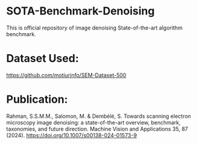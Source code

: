 # SOTA-Benchmark-Denoising
This is official repository of image denoising State-of-the-art algorithm benchmark.

# Dataset Used:
https://github.com/motiurinfo/SEM-Dataset-500

# Publication:

Rahman, S.S.M.M., Salomon, M. & Dembélé, S. Towards scanning electron microscopy image denoising: a state-of-the-art overview, benchmark, taxonomies, and future direction. Machine Vision and Applications 35, 87 (2024). https://doi.org/10.1007/s00138-024-01573-9
